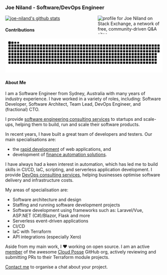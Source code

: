### Joe Niland - Software/DevOps Engineer

<a href="https://stackexchange.com/users/152432"><img align="right" src="https://stackexchange.com/users/flair/152432.png?theme=clean" width="208" height="58" alt="profile for Joe Niland on Stack Exchange, a network of free, community-driven Q&amp;A sites" title="profile for Joe Niland on Stack Exchange, a network of free, community-driven Q&amp;A sites"  /></a>

[![joe-niland's github stats](https://github-readme-stats.vercel.app/api?username=joe-niland&count_private=true&show_icons=true&theme=swift&hide_rank=true&show_icons=true&hide_border=true&show=prs_merged,reviews)](https://github.com/anuraghazra/github-readme-stats)

#### Contributions

<picture>
  <source media="(prefers-color-scheme: dark)" srcset="https://raw.githubusercontent.com/joe-niland/joe-niland/output/github-snake-dark.svg" />
  <source media="(prefers-color-scheme: light)" srcset="https://raw.githubusercontent.com/joe-niland/joe-niland/output/github-snake.svg" />
  <img alt="github-snake" src="https://raw.githubusercontent.com/joe-niland/joe-niland/output/github-snake.svg" />
</picture>

#### About Me

I am a Software Engineer from Sydney, Australia with many years of industry experience. 
I have worked in a variety of roles, including: Software Developer, Software Architect, Team Lead, 
DevOps Engineer, and (fractional) CTO.

I provide [software engineering consulting services](https://www.originalmind.com.au) to startups and 
scale-ups, helping them to build, run and scale their software products.

In recent years, I have built a great team of developers and testers. Our main specialisations are:
- the [rapid development](https://www.sydney.software/services/custom-software-development/) of web applications, and
- development of [finance automation solutions](https://www.sydney.software/services/finance-automation/).

I have always had a keen interest in automation, which has led me to build skills in CI/CD, IaC,
scripting, and serverless application development. I provide 
[DevOps consulting services](https://www.originalmind.com.au), helping
businesses optimise software delivery and infrastructure costs.

My areas of specialisation are:
- Software architecture and design
- Staffing and running software development projects
- Software development using frameworks such as: Laravel/Vue, ASP.NET (C#)/Blazor, Flask and more
- Serverless event-driven applications
- CI/CD
- IaC with Terraform
- API integrations (especially Xero)

Aside from my main work, I ❤️ working on open source. I am an active [member](https://github.com/orgs/cloudposse/people?query=role%3Amember) of the awesome [Cloud Posse](https://github.com/cloudposse) GitHub org, actively reviewing and submitting PRs to their Terraform module projects.

[Contact me](https://www.sydney.software/contact) to organise a chat about your project.

